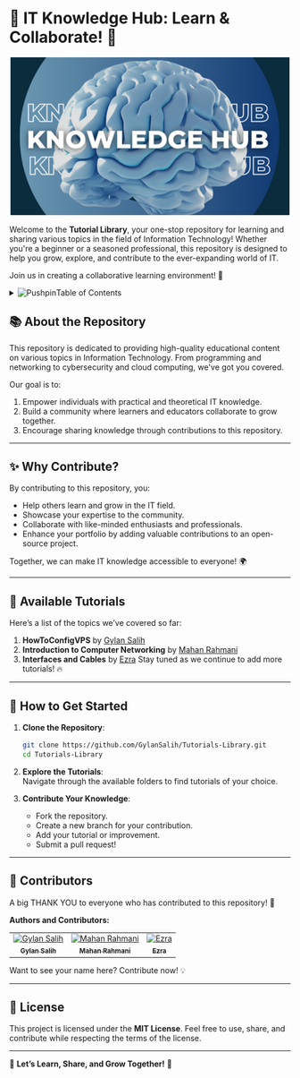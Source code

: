 # 🌟 IT Knowledge Hub: Learn & Collaborate! 🌟  
<p align="center">
  <img src="https://github.com/GylanSalih/Tutorials-Library/blob/main/Knowledge-Hub.png" alt="Tutorial Library Logo" width="500">
</p>


Welcome to the **Tutorial Library**, your one-stop repository for learning and sharing various topics in the field of Information Technology! Whether you're a beginner or a seasoned professional, this repository is designed to help you grow, explore, and contribute to the ever-expanding world of IT.  

Join us in creating a collaborative learning environment! 🚀  


<!-- TABLE OF CONTENTS -->
<details>
  <summary><img src="https://raw.githubusercontent.com/Tarikul-Islam-Anik/Animated-Fluent-Emojis/master/Emojis/Objects/Pushpin.png" alt="Pushpin" width="25" height="25" />Table of Contents</summary>
  <ol>
<li><a href="#-about-the-repository">About the Repository</a></li>
<li><a href="#-why-contribute">Why Contribute?</a></li>
<li><a href="#-available-tutorials">Available Tutorials</a></li>
<li><a href="#-how-to-get-started">[How to Get Started</a></li>
<li><a href="#-contributors">[Contributors</a></li>
<li><a href="#-license">License</a></li>
  </ol>
</details>

## 📚 About the Repository  

This repository is dedicated to providing high-quality educational content on various topics in Information Technology. From programming and networking to cybersecurity and cloud computing, we've got you covered.  

Our goal is to:  
1. Empower individuals with practical and theoretical IT knowledge.  
2. Build a community where learners and educators collaborate to grow together.  
3. Encourage sharing knowledge through contributions to this repository.  

---

## ✨ Why Contribute?  

By contributing to this repository, you:  
- Help others learn and grow in the IT field.  
- Showcase your expertise to the community.  
- Collaborate with like-minded enthusiasts and professionals.  
- Enhance your portfolio by adding valuable contributions to an open-source project.  

Together, we can make IT knowledge accessible to everyone! 🌍  

---

## 📂 Available Tutorials  

Here’s a list of the topics we’ve covered so far:  

1. **HowToConfigVPS**  by [Gylan Salih](https://github.com/GylanSalih)
2. **Introduction to Computer Networking**  by [Mahan Rahmani](https://github.com/mhnrhmni)
3. **Interfaces and Cables** by [Ezra](https://github.com/xbze3)
Stay tuned as we continue to add more tutorials! 🔥  

---

## 🚀 How to Get Started  

1. **Clone the Repository**:  
   ```bash  
   git clone https://github.com/GylanSalih/Tutorials-Library.git 
   cd Tutorials-Library  
   ```  

2. **Explore the Tutorials**:  
   Navigate through the available folders to find tutorials of your choice.  

3. **Contribute Your Knowledge**:  
   - Fork the repository.  
   - Create a new branch for your contribution.  
   - Add your tutorial or improvement.  
   - Submit a pull request!  

---

## 🤝 Contributors  

A big THANK YOU to everyone who has contributed to this repository! 🙌  

**Authors and Contributors:**  
<table>
  <tr>
    <td align="center">
      <a href="https://github.com/GylanSalih">
        <img src="https://github.com/GylanSalih.png" width="100px;" alt="Gylan Salih"/>
        <br />
        <sub><b>Gylan Salih</b></sub>
      </a>
    </td>
    <td align="center">
      <a href="https://github.com/mhnrhmni">
        <img src="https://github.com/mhnrhmni.png" width="100px;" alt="Mahan Rahmani"/>
        <br />
        <sub><b>Mahan Rahmani</b></sub>
      </a>
    </td>
    <td align="center">
      <a href="https://github.com/xbze3">
        <img src="https://github.com/xbze3.png" width="100px;" alt="Ezra"/>
        <br />
        <sub><b>Ezra</b></sub>
      </a>
    </td>
  </tr>
</table>

Want to see your name here? Contribute now! 💡  

---

## 📜 License  

This project is licensed under the **MIT License**. Feel free to use, share, and contribute while respecting the terms of the license.  

---
🎉 **Let’s Learn, Share, and Grow Together!** 🎉  
